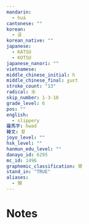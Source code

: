 ```yaml
---
mandarin:
  - huá
cantonese: ""
korean:
  - 골
korean_native: ""
japanese:
  - KATSU
  - KOTSU
japanese_nanori: ""
vietnamese:
middle_chinese_initial: h
middle_chinese_final: ɣuɛt
stroke_count: "13"
radical: 水
skip_number: 1-3-10
grade_level: 6
pos: ""
english:
  - slippery
羅馬字: hwad
韓文: 홛
joyo_level: ""
hsk_level: ""
hanmun_edu_level: ""
danayo_id: 6295
mc_id: 1496
graphemic_classification: 骨
stand_in: "TRUE"
aliases:
  - 猾
---
```


# Notes
